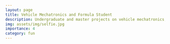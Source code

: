 ```yaml
---
layout: page
title: Vehicle Mechatronics and Formula Student
description: Undergraduate and master projects on vehicle mechatronics, having fun of building racing cars!
img: assets/img/selfie.jpg
importance: 4
category: fun
---
```

